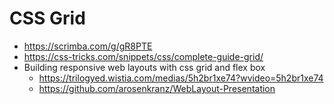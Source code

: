 # CSS Grid

* <https://scrimba.com/g/gR8PTE>
* <https://css-tricks.com/snippets/css/complete-guide-grid/>
* Building responsive web layouts with css grid and flex box
  * <https://trilogyed.wistia.com/medias/5h2br1xe74?wvideo=5h2br1xe74>
  * <https://github.com/arosenkranz/WebLayout-Presentation>